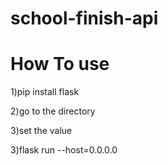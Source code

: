 # school-finish-api
<h1>How To use</h1>

1)pip install flask

2)go to the directory

3)set the value

3)flask run --host=0.0.0.0
